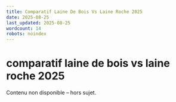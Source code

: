 ```yaml
---
title: Comparatif Laine De Bois Vs Laine Roche 2025
date: 2025-08-25
last_updated: 2025-08-25
wordcount: 14
robots: noindex
---
```


# comparatif laine de bois vs laine roche 2025

Contenu non disponible – hors sujet.